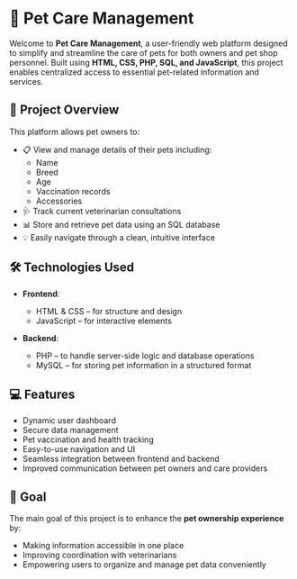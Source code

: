 # 🐾 Pet Care Management

Welcome to **Pet Care Management**, a user-friendly web platform designed to simplify and streamline the care of pets for both owners and pet shop personnel. Built using **HTML, CSS, PHP, SQL, and JavaScript**, this project enables centralized access to essential pet-related information and services.

## 🚀 Project Overview

This platform allows pet owners to:
- 📋 View and manage details of their pets including:
  - Name
  - Breed
  - Age
  - Vaccination records
  - Accessories
- 🩺 Track current veterinarian consultations
- 📊 Store and retrieve pet data using an SQL database
- 💡 Easily navigate through a clean, intuitive interface

## 🛠️ Technologies Used

- **Frontend**:  
  - HTML & CSS – for structure and design  
  - JavaScript – for interactive elements  

- **Backend**:  
  - PHP – to handle server-side logic and database operations  
  - MySQL – for storing pet information in a structured format  

## 💻 Features

- Dynamic user dashboard  
- Secure data management  
- Pet vaccination and health tracking  
- Easy-to-use navigation and UI  
- Seamless integration between frontend and backend  
- Improved communication between pet owners and care providers  

## 🎯 Goal

The main goal of this project is to enhance the **pet ownership experience** by:
- Making information accessible in one place
- Improving coordination with veterinarians
- Empowering users to organize and manage pet data conveniently



